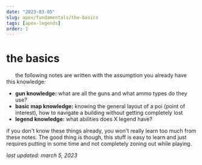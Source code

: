 ```yaml
---
date: "2023-03-05"
slug: apex/fundamentals/the-basics
tags: [apex-legends]
order: 1
---
```


# the basics

&nbsp;&nbsp;&nbsp;&nbsp;&nbsp;&nbsp;the following notes are written with the assumption you already have this knowledge:
- **gun knowledge:** what are all the guns and what ammo types do they use?
- **basic map knowledge:** knowing the general layout of a poi (point of interest), how to navigate a building without getting completely lost
- **legend knowledge:** what abilities does X legend have?

if you don't know these things already, you won't really learn too much from these notes. The good thing is though, this stuff is easy to learn and just requires putting in some time and not completely zoning out while playing.

*last updated: march 5, 2023*